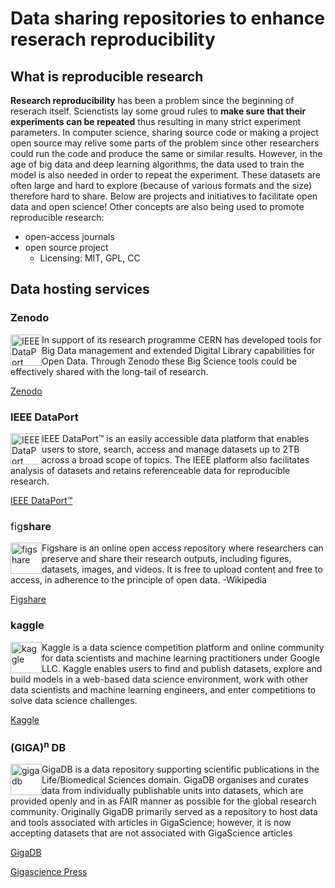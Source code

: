 # Data sharing repositories to enhance reserach reproducibility

## What is reproducible research

**Research reproducibility** has been a problem since the beginning of reserach itself. Scienctists lay some groud rules to **make sure that their experiments can be repeated** thus resulting in many strict experiment parameters. In computer science, sharing source code or making a project open source may relive some parts of the problem since other researchers could run the code and produce the same or similar results. However, in the age of big data and deep learning algorithms, the data used to train the model is also needed in order to repeat the experiment. These datasets are often large and hard to explore (because of various formats and the size) therefore hard to share. Below are projects and initiatives to facilitate open data and open science! Other concepts are also being used to promote reproducible research: 

- open-access journals
- open source project
  - Licensing: MIT, GPL, CC

## Data hosting services

### Zenodo

<img src="Academic/imgs/zenodo-gradient-round.svg" alt="IEEE DataPort" style="float: left; height: 50px;" />

In support of its research programme CERN has developed tools for Big Data management and extended Digital Library capabilities for Open Data. Through Zenodo these Big Science tools could be effectively shared with the long­-tail of research.

[Zenodo](http://about.zenodo.org/)

### IEEE DataPort 

<img src="Academic/imgs/dataport-logo.svg" alt="IEEE DataPort" style="float: left; height: 50px;" />

IEEE DataPort™ is an easily accessible data platform that enables users to store, search, access and manage datasets up to 2TB across a broad scope of topics.  The IEEE platform also facilitates analysis of datasets and retains referenceable data for reproducible research.

[IEEE DataPort™](https://ieee-dataport.org/)

### <span style="font-weight: 400;">fig</span>**share** 

<img src="Academic/imgs/figshare.png" alt="figshare" style="float: left; height: 50px;" />

Figshare is an online open access repository where researchers can preserve and share their research outputs, including figures, datasets, images, and videos. It is free to upload content and free to access, in adherence to the principle of open data. -Wikipedia

[Figshare](https://figshare.com/)

### kaggle

<img src="Academic/imgs/kaggle.png" alt="kaggle" style="float: left; height: 50px;" />

Kaggle is a data science competition platform and online community for data scientists and machine learning practitioners under Google LLC. Kaggle enables users to find and publish datasets, explore and build models in a web-based data science environment, work with other data scientists and machine learning engineers, and enter competitions to solve data science challenges.

[Kaggle](https://www.kaggle.com/)

### (GIGA)<sup>n</sup> DB

<img src="Academic/imgs/gigadb.png" alt="gigadb" style="float: left; height: 50px;" />

GigaDB is a data repository supporting scientific publications in the Life/Biomedical Sciences domain. GigaDB organises and curates data from individually publishable units into datasets, which are provided openly and in as FAIR manner as possible for the global research community. Originally GigaDB primarily served as a repository to host data and tools associated with articles in GigaScience; however, it is now accepting datasets that are not associated with GigaScience articles 

[GigaDB](http://gigadb.org/)

[Gigascience Press](https://www.gigasciencepress.org/)

